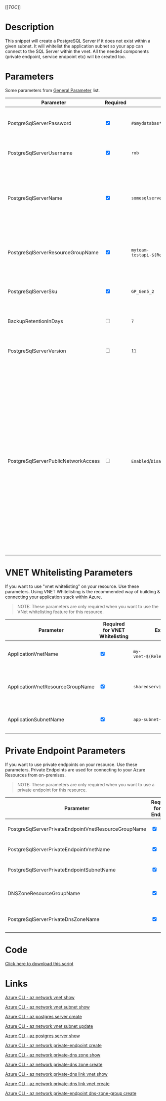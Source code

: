 [[_TOC_]]

# Description
This snippet will create a PostgreSQL Server if it does not exist within a given subnet. It will whitelist the application subnet so your app can connect to the SQL Server within the vnet. All the needed components (private endpoint, service endpoint etc) will be created too.

# Parameters
Some parameters from [General Parameter](/Azure/Azure-CLI-Snippets) list.

| Parameter | Required | Example Value | Description |
|--|--|--|--|
| PostgreSqlServerPassword | <input type="checkbox" checked> | `#$mydatabas**e` | The password for the PostgreSql server username |
| PostgreSqlServerUsername | <input type="checkbox" checked> | `rob` | The admin username for the PostgreSql server |
| PostgreSqlServerName | <input type="checkbox" checked> | `somesqlserver$(Release.EnvironmentName)` | The name for the PostgreSQL Server resource. It's recommended to use just alphanumerical characters without hyphens etc.|
| PostgreSqlServerResourceGroupName | <input type="checkbox" checked> | `myteam-testapi-$(Release.EnvironmentName)` | The name of the resourcegroup you want your PostgreSql server to be created in |
| PostgreSqlServerSku | <input type="checkbox" checked> | `GP_Gen5_2` | The SKU to use for this server. This will determine the performancetier |
| BackupRetentionInDays | <input type="checkbox"> | `7` | The number of days you want the backup retention to be | 
| PostgreSqlServerVersion | <input type="checkbox"> | `11` | Define the version of postgresql to use. This defaults to v11 |
| PostgreSqlServerPublicNetworkAccess | <input type="checkbox"> | `Enabled`/`Disabled` | Enable or disable the public endpoint. When using VNet Whitelisting this will forcefully be enabled. In this case the VNet whitelist will only allow access from your VNets via the public interface (this might be confusing). If you are ONLY using Private Endpoints, you can disable public access. The default value is set to `Disabled` with an forced override to `Enabled` if you use VNet whitelisting. |


# VNET Whitelisting Parameters

If you want to use "vnet whitelisting" on your resource. Use these parameters. Using VNET Whitelisting is the recommended way of building & connecting your application stack within Azure.
> NOTE: These parameters are only required when you want to use the VNet whitelisting feature for this resource.

| Parameter | Required for VNET Whitelisting | Example Value | Description |
|--|--|--|--|
| ApplicationVnetName | <input type="checkbox" checked> | `my-vnet-$(Release.EnvironmentName)` | The name of the VNET the appservice is in|
| ApplicationVnetResourceGroupName | <input type="checkbox" checked> | `sharedservices-rg` | The ResourceGroup where your VNET, for your appservice, resides in. |
| ApplicationSubnetName | <input type="checkbox" checked> | `app-subnet-4` | The name of the subnet the appservice is in |

# Private Endpoint Parameters

If you want to use private endpoints on your resource. Use these parameters. Private Endpoints are used for connecting to your Azure Resources from on-premises.
> NOTE: These parameters are only required when you want to use a private endpoint for this resource.

| Parameter | Required for Pvt Endpoint | Example Value | Description |
|--|--|--|--|
| PostgreSqlServerPrivateEndpointVnetResourceGroupName | <input type="checkbox" checked> | `sharedservices-rg` | The ResourceGroup where your VNET, for your PostgreSQL Server Private Endpoint, resides in. |
| PostgreSqlServerPrivateEndpointVnetName | <input type="checkbox" checked> | `my-vnet-$(Release.EnvironmentName)` | The name of the VNET to place the PostgreSQL Server Private Endpoint in. |
| PostgreSqlServerPrivateEndpointSubnetName | <input type="checkbox" checked> | `app-subnet-3` | The name of the subnet you want your sql server's private endpoint to be in |
| DNSZoneResourceGroupName | <input type="checkbox" checked> | `MyDNSZones-$(Release.EnvironmentName)` | Make sure to use the shared DNS Zone resource group (you can only register a zone once per subscription). |
| PostgreSqlServerPrivateDnsZoneName | <input type="checkbox" checked> | `privatelink.postgres.database.windows.net` | The name of DNS zone where your private endpoint will be created in. If you are unsure use `privatelink.database.windows.net` |


# Code
[Click here to download this script](../../../../src/PostgreSQL/Create-PostgreSQL-Server.ps1)

# Links

[Azure CLI - az network vnet show](https://docs.microsoft.com/en-us/cli/azure/network/vnet?view=azure-cli-latest#az_network_vnet_show)

[Azure CLI - az network vnet subnet show](https://docs.microsoft.com/en-us/cli/azure/network/vnet/subnet?view=azure-cli-latest#az-network-vnet-subnet-show)

[Azure CLI - az postgres server create](https://docs.microsoft.com/en-us/cli/azure/postgres/server?view=azure-cli-latest#az_postgres_server_create)

[Azure CLI - az network vnet subnet update](https://docs.microsoft.com/en-us/cli/azure/network/vnet/subnet?view=azure-cli-latest#az-network-vnet-subnet-update)

[Azure CLI - az postgres server show](https://docs.microsoft.com/en-us/cli/azure/postgres/server?view=azure-cli-latest#az_postgres_server_show)

[Azure CLI - az network private-endpoint create](https://docs.microsoft.com/en-us/cli/azure/network/private-endpoint?view=azure-cli-latest#az-network-private-endpoint-create)

[Azure CLI - az network private-dns zone show](https://docs.microsoft.com/en-us/cli/azure/ext/privatedns/network/private-dns/zone?view=azure-cli-latest#ext-privatedns-az-network-private-dns-zone-show)

[Azure CLI - az network private-dns zone create](https://docs.microsoft.com/en-us/cli/azure/ext/privatedns/network/private-dns/zone?view=azure-cli-latest#ext-privatedns-az-network-private-dns-zone-create)

[Azure CLI - az network private-dns link vnet show](https://docs.microsoft.com/en-us/cli/azure/network/private-dns/link/vnet?view=azure-cli-latest#az-network-private-dns-link-vnet-show)

[Azure CLI - az network private-dns link vnet create](https://docs.microsoft.com/en-us/cli/azure/network/private-dns/link/vnet?view=azure-cli-latest#az-network-private-dns-link-vnet-create)

[Azure CLI - az network private-endpoint dns-zone-group create](https://docs.microsoft.com/en-us/cli/azure/network/private-endpoint/dns-zone-group?view=azure-cli-latest#az-network-private-endpoint-dns-zone-group-create)
